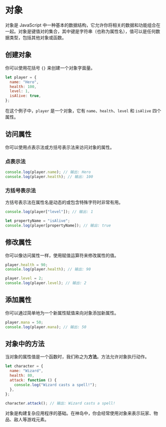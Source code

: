 # 对象

对象是 JavaScript 中一种基本的数据结构，它允许你将相关的数据和功能组合在一起。对象是键值对的集合，其中键是字符串（也称为属性名），值可以是任何数据类型，包括其他对象或函数。

## 创建对象

你可以使用花括号 `{}` 来创建一个对象字面量。

```javascript
let player = {
  name: "Hero",
  health: 100,
  level: 1,
  isAlive: true,
};
```

在这个例子中，`player` 是一个对象，它有 `name`、`health`、`level` 和 `isAlive` 四个属性。

## 访问属性

你可以使用点表示法或方括号表示法来访问对象的属性。

### 点表示法

```javascript
console.log(player.name); // 输出: Hero
console.log(player.health); // 输出: 100
```

### 方括号表示法

方括号表示法在属性名是动态的或包含特殊字符时非常有用。

```javascript
console.log(player["level"]); // 输出: 1

let propertyName = "isAlive";
console.log(player[propertyName]); // 输出: true
```

## 修改属性

你可以像访问属性一样，使用赋值运算符来修改属性的值。

```javascript
player.health = 90;
console.log(player.health); // 输出: 90

player.level = 2;
console.log(player.level); // 输出: 2
```

## 添加属性

你可以通过简单地为一个新属性赋值来向对象添加新属性。

```javascript
player.mana = 50;
console.log(player.mana); // 输出: 50
```

## 对象中的方法

当对象的属性值是一个函数时，我们称之为**方法**。方法允许对象执行动作。

```javascript
let character = {
  name: "Wizard",
  health: 80,
  attack: function () {
    console.log("Wizard casts a spell!");
  },
};

character.attack(); // 输出: Wizard casts a spell!
```

对象是构建复杂应用程序的基础。在神岛中，你会经常使用对象来表示玩家、物品、敌人等游戏元素。
